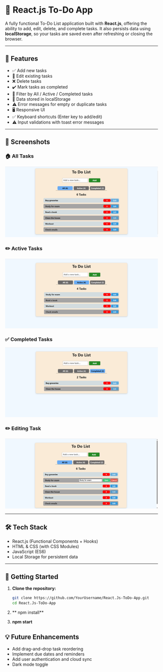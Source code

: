 # 📝 React.js To-Do App

A fully functional To-Do List application built with **React.js**, offering the ability to add, edit, delete, and complete tasks. It also persists data using **localStorage**, so your tasks are saved even after refreshing or closing the browser.

---

## 🔧 Features

- ✅ Add new tasks
- 📝 Edit existing tasks
- ❌ Delete tasks
- ✔️ Mark tasks as completed
- 🔄 Filter by All / Active / Completed tasks
- 💾 Data stored in localStorage
- ⚠️ Error messages for empty or duplicate tasks
- 🖥️ Responsive UI
- ✅ Keyboard shortcuts (Enter key to add/edit)
- ⚠️ Input validations with toast error messages

---

## 📸 Screenshots

### 🏠 All Tasks
![Home Page](./ScreenShots/All.png)

### ✏️ Active Tasks
![Active Task](./ScreenShots/Active.png)

### ✅ Completed Tasks
![Completed Task](./ScreenShots/Completed.png)

### ✏️ Editing Task
![Edit Task](./ScreenShots/Edit.png)

---

## 🛠️ Tech Stack

- React.js (Functional Components + Hooks)
- HTML & CSS (with CSS Modules)
- JavaScript (ES6)
- Local Storage for persistent data

---

## 🚀 Getting Started

1. **Clone the repository:**

   ```bash
   git clone https://github.com/YourUsername/React.Js-ToDo-App.git
   cd React.Js-ToDo-App
2. ** npm install**
3. **npm start**

## 💡 Future Enhancements
- Add drag-and-drop task reordering
- Implement due dates and reminders
- Add user authentication and cloud sync
- Dark mode toggle
